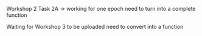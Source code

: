 Workshop 2 Task 2A -> working for one epoch 
need to turn into a complete function

Waiting for Workshop 3 to be uploaded
need to convert into a function 
